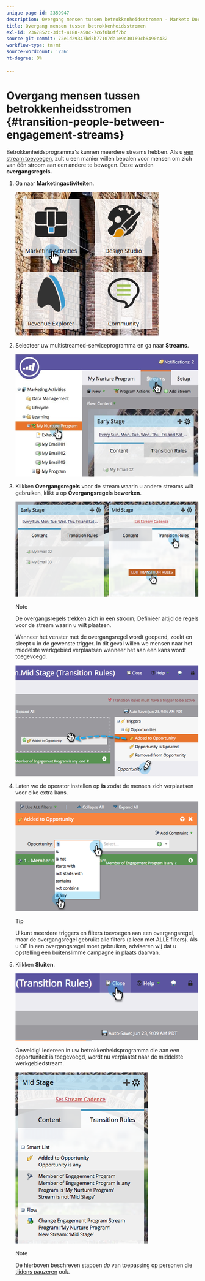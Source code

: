 ```yaml
---
unique-page-id: 2359947
description: Overgang mensen tussen betrokkenheidsstromen - Marketo Docs - productdocumentatie
title: Overgang mensen tussen betrokkenheidsstromen
exl-id: 2367852c-3dcf-4188-a50c-7c6f0b0ff7bc
source-git-commit: 72e1d29347bd5b77107da1e9c30169cb6490c432
workflow-type: tm+mt
source-wordcount: '236'
ht-degree: 0%

---
```


# Overgang mensen tussen betrokkenheidsstromen {#transition-people-between-engagement-streams}

Betrokkenheidsprogramma&#39;s kunnen meerdere streams hebben. Als u [een stream toevoegen](/help/marketo/product-docs/email-marketing/drip-nurturing/creating-an-engagement-program/add-a-stream.md), zult u een manier willen bepalen voor mensen om zich van één stroom aan een andere te bewegen. Deze worden **overgangsregels.**

1. Ga naar **Marketingactiviteiten**.

   ![](assets/ma.png)

1. Selecteer uw multistreamed-serviceprogramma en ga naar **Streams**.

   ![](assets/multistream.jpg)

1. Klikken **Overgangsregels** voor de stream waarin u andere streams wilt gebruiken, klikt u op **Overgangsregels bewerken**.

   ![](assets/image2014-9-15-18-3a10-3a18.png)

   >[!NOTE]
   >
   >De overgangsregels trekken zich in een stroom; Definieer altijd de regels voor de stream waarin u wilt plaatsen.

   Wanneer het venster met de overgangsregel wordt geopend, zoekt en sleept u in de gewenste trigger. In dit geval willen we mensen naar het middelste werkgebied verplaatsen wanneer het aan een kans wordt toegevoegd.

   ![](assets/image2014-9-15-18-3a10-3a46.png)

1. Laten we de operator instellen op **is** zodat de mensen zich verplaatsen voor elke extra kans.

   ![](assets/image2014-9-15-18-3a11-3a14.png)

   >[!TIP]
   >
   >U kunt meerdere triggers en filters toevoegen aan een overgangsregel, maar de overgangsregel gebruikt alle filters (alleen met ALLE filters). Als u OF in een overgangsregel moet gebruiken, adviseren wij dat u opstelling een buitenslimme campagne in plaats daarvan.

1. Klikken **Sluiten**.

   ![](assets/image2014-9-15-18-3a11-3a23.png)

   Geweldig! Iedereen in uw betrokkenheidsprogramma die aan een opportuniteit is toegevoegd, wordt nu verplaatst naar de middelste werkgebiedstream.

   ![](assets/image2014-9-15-18-3a11-3a29.png)

   >[!NOTE]
   >
   >De hierboven beschreven stappen *do* van toepassing op personen die [tijdens pauzeren](/help/marketo/product-docs/email-marketing/drip-nurturing/using-engagement-programs/pause-people-in-an-engagement-program.md) ook.
